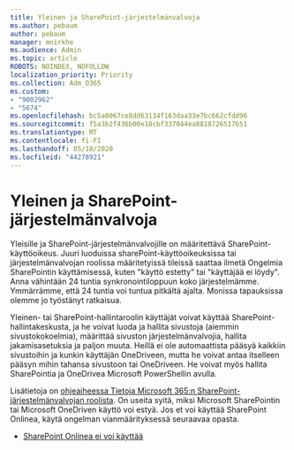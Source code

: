```yaml
---
title: Yleinen ja SharePoint-järjestelmänvalvoja
ms.author: pebaum
author: pebaum
manager: mnirkhe
ms.audience: Admin
ms.topic: article
ROBOTS: NOINDEX, NOFOLLOW
localization_priority: Priority
ms.collection: Adm_O365
ms.custom:
- "9002962"
- "5674"
ms.openlocfilehash: bc5a0067ce8dd63134f163daa33e7bc662cfdd96
ms.sourcegitcommit: f5a3b2f436b00e18cbf337044ea8818726517651
ms.translationtype: MT
ms.contentlocale: fi-FI
ms.lasthandoff: 05/18/2020
ms.locfileid: "44278921"
---
```

# <a name="global-and-sharepoint-admin"></a>Yleinen ja SharePoint-järjestelmänvalvoja

Yleisille ja SharePoint-järjestelmänvalvojille on määritettävä SharePoint-käyttöoikeus. Juuri luoduissa sharePoint-käyttöoikeuksissa tai järjestelmänvalvojan roolissa määritetyissä tileissä saattaa ilmetä Ongelmia SharePointin käyttämisessä, kuten "käyttö estetty" tai "käyttäjää ei löydy". Anna vähintään 24 tuntia synkronointiloppuun koko järjestelmämme. Ymmärrämme, että 24 tuntia voi tuntua pitkältä ajalta. Monissa tapauksissa olemme jo työstänyt ratkaisua.

Yleinen- tai SharePoint-hallintaroolin käyttäjät voivat käyttää SharePoint-hallintakeskusta, ja he voivat luoda ja hallita sivustoja (aiemmin sivustokokoelmia), määrittää sivuston järjestelmänvalvojia, hallita jakamisasetuksia ja paljon muuta. Heillä ei ole automaattista pääsyä kaikkiin sivustoihin ja kunkin käyttäjän OneDriveen, mutta he voivat antaa itselleen pääsyn mihin tahansa sivustoon tai OneDriveen. He voivat myös hallita SharePointia ja OneDrivea Microsoft PowerShellin avulla.

Lisätietoja on [ohjeaiheessa Tietoja Microsoft 365:n SharePoint-järjestelmänvalvojan roolista](https://docs.microsoft.com/sharepoint/sharepoint-admin-role).
On useita syitä, miksi Microsoft SharePointin tai Microsoft OneDriven käyttö voi estyä. Jos et voi käyttää SharePoint Onlinea, käytä ongelman vianmäärityksessä seuraavaa opasta.

- [SharePoint Onlinea ei voi käyttää](https://docs.microsoft.com/sharepoint/troubleshoot/sharing-and-permissions/sharepoint-online-inaccessible)

